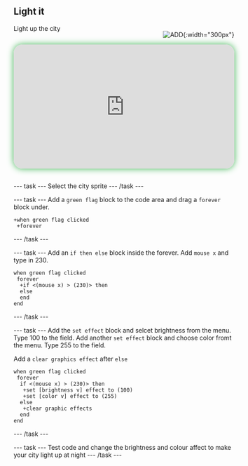 ## Light it


<div style="display: flex; flex-wrap: wrap">
<div style="flex-basis: 200px; flex-grow: 1; margin-right: 15px;">
Light up the city
</div>
<div>

![ADD](images/ADD.png){:width="300px"}

</div>
</div>

<html>
<div style="position: relative; width: 100%; aspect-ratio: 16 / 9; border-radius: 20px; box-shadow: 0 0 15px #3fb654; overflow: hidden;">
<iframe style="position: absolute; top: 0; left: 0; right: 0; width: 100%; height: 100%; border: none;" src="https://www.youtube.com/embed/1JV6m_1x9CE?rel=0&cc_load_policy=1" allowfullscreen allow="accelerometer; autoplay; clipboard-write; encrypted-media; gyroscope; picture-in-picture; web-share">
</iframe>
</div><br>
</html>


--- task ---
Select the city sprite
--- /task ---

--- task ---
Add a `green flag` block to the code area and drag a `forever` block under. 

```blocks3
+when green flag clicked
 +forever
```
--- /task ---

--- task ---
Add an `if then else` block inside the forever. Add `mouse x` and type in 230. 

```blocks3
when green flag clicked
 forever
  +if <(mouse x) > (230)> then
  else
  end
end
```
--- /task ---

--- task ---
Add the `set effect` block and selcet brightness from the menu. Type 100 to the field. Add another `set effect` block and choose color fromt the menu. Type 255 to the field.

Add a `clear graphics effect` after `else`

```blocks3
when green flag clicked
 forever
  if <(mouse x) > (230)> then
   +set [brightness v] effect to (100)
   +set [color v] effect to (255)
  else
   +clear graphic effects
  end
end
```
--- /task ---

--- task ---
Test code and change the brightness and colour affect to make your city light up at night
--- /task ---

